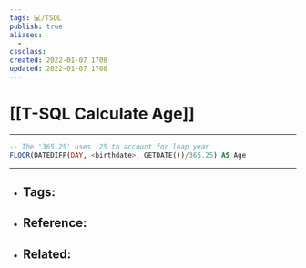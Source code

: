 ```yaml
---
tags: 💻️/TSQL 
publish: true
aliases:
  - 
cssclass: 
created: 2022-01-07 1708
updated: 2022-01-07 1708
---
```


# [[T-SQL Calculate Age]]

---

```sql
-- The '365.25' uses .25 to account for leap year
FLOOR(DATEDIFF(DAY, <birthdate>, GETDATE())/365.25) AS Age
```

---

- Tags: 
	- 
- Reference:
	- 
- Related:
	- 
